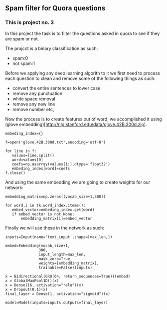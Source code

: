 ## Spam filter for Quora questions
### This is project no. 3
 In this project the task is to filter the questions asked in quora to see if they are spam or not.

 The projcct is a binary classification as such:
 * spam:0
 * not spam:1

 Before we applying any deep learning algorith to it we first need to process each question to clean and remove some of the following things as such:
 * convert the entire sentences to lower case
 * remove any punctuation
 * white space removal
 * remove any new line
 * remove number
 etc,

 Now the process is to create features out of word, we accomplished it using (glove embedding)[http://nlp.stanford.edu/data/glove.42B.300d.zip].

 ```
 embeding_index={}

 f=open('glove.42B.300d.txt',encoding='utf-8')

 for line in f:
    values=line.split()
    word=values[0]
    coefs=np.asarray(values[1:],dtype='float32')
    embeding_index[word]=coefs
 f.close()
 ```

 And using the same embedding we are going to create weights for our network:
 ```
 embedding_matrix=np.zeros((vocab_size+1,300))

 for word,i in tk.word_index.items():
    embed_vector=embeding_index.get(word)
    if embed_vector is not None:
        embedding_matrix[i]=embed_vector
 ```

 Finally we will use these in the network as such:
 ```
 inputs=Input(name='text_input',shape=[max_len,])

 embed=Embedding(vocab_size+1,
                300,
                input_length=max_len,
                mask_zero=True,
                weights=[embedding_matrix],
                trainable=False)(inputs)

 x = Bidirectional(GRU(64, return_sequences=True))(embed)
 x = GlobalMaxPool1D()(x)
 x = Dense(16, activation="relu")(x)
 x = Dropout(0.1)(x)
 final_layer = Dense(1, activation="sigmoid")(x)

 model=Model(inputs=inputs,outputs=final_layer)
 ```